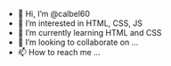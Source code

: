 - 👋 Hi, I’m @calbel60
- 👀 I’m interested in HTML, CSS, JS
- 🌱 I’m currently learning HTML and CSS
- 💞️ I’m looking to collaborate on ...
- 📫 How to reach me ...

<!---
calbel60/calbel60 is a ✨ special ✨ repository because its `README.md` (this file) appears on your GitHub profile.
You can click the Preview link to take a look at your changes.
--->
